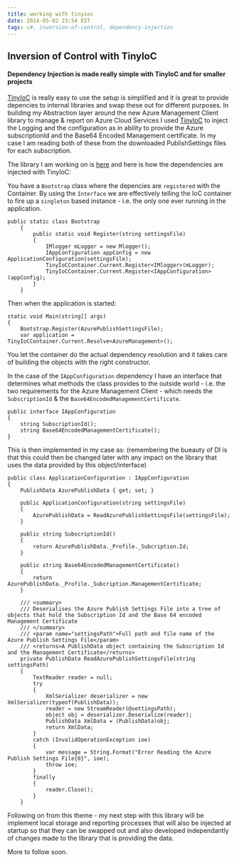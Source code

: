 ```yaml
---
title: working with tinyioc
date: 2014-05-02 23:54 EST
tags: c#, inversion-of-control, dependency-injection
---
```


## Inversion of Control with TinyIoC


#### Dependency Injection is made really simple with TinyIoC and for smaller projects

[TinyIoC](https://github.com/grumpydev/TinyIoC/wiki) is really easy to use the setup is simplified and it is great to provide
depencies to internal libraries and swap these out for different purposes. In building my Abstraction layer around the new
Azure Management Client library to manage & report on Azure Cloud Services I used [TinyIoC](https://github.com/grumpydev/TinyIoC/wiki) to inject the Logging and the configuration as in ability to provide the
Azure subscriptionId and the Base64 Encoded Management certificate. In my case I am reading both of these from the downloaded
PublishSettings files for each subscription.

The library I am working on is [here](https://github.com/netflakes/AzureManagement/blob/master/ManageAzure/Lib/AzureManagement.cs)
and here is how the dependencies are injected with TinyIoC:

You have a `Bootstrap` class where the depencies are `registered` with the Container. By using the `Interface` we are effectively
telling the IoC container to fire up a `singleton` based instance - i.e. the only one ever running in the application.

	public static class Bootstrap 
	    {
	        public static void Register(string settingsFile)
	        {
	            IMlogger mLogger = new Mlogger();
	            IAppConfiguration appConfig = new ApplicationConfiguration(settingsFile);
	            TinyIoCContainer.Current.Register<IMlogger>(mLogger);
	            TinyIoCContainer.Current.Register<IAppConfiguration>(appConfig);
	        }
	    }

Then when the application is started:

    static void Main(string[] args)
    {
        Bootstrap.Register(AzurePublishSettingsFile);
        var application = TinyIoCContainer.Current.Resolve<AzureManagement>();

You let the container do the actual dependency resolution and it takes care of building the objects with the right constructor.

In the case of the `IAppConfiguration` dependency I have an interface that determines what methods the class provides to the outside world - i.e. the two requirements for the Azure Management Client - which needs the `SubscriptionId` & the `Base64EncodedManagementCertificate`.

    public interface IAppConfiguration 
    {
        string SubscriptionId();
        string Base64EncodedManagementCertificate();
    }

This is then implemented in my case as: (remembering the bueauty of DI is that this could then be changed later with any impact on the library that uses the data provided by this object/interface)


    public class ApplicationConfiguration : IAppConfiguration
    {
        PublishData AzurePublishData { get; set; }
		
        public ApplicationConfiguration(string settingsFile)
        {
            AzurePublishData = ReadAzurePublishSettingsFile(settingsFile);
        }
		
        public string SubscriptionId()
        {
            return AzurePublishData._Profile._Subcription.Id;
        }
		
        public string Base64EncodedManagementCertificate()
        {
            return AzurePublishData._Profile._Subcription.ManagementCertificate;
        }
		
        /// <summary>
        /// Deserialises the Azure Publish Settings File into a tree of objects that hold the Subscription Id and the Base 64 encoded Management Certificate
        /// </summary>
        /// <param name="settingsPath">Full path and file name of the Azure Publish Settings File</param>
        /// <returns>A PublishData object containing the Subscription Id and the Management Certificate</returns>
        private PublishData ReadAzurePublishSettingsFile(string settingsPath)
        {
            TextReader reader = null;
            try
            {
                XmlSerializer deserializer = new XmlSerializer(typeof(PublishData));
                reader = new StreamReader(@settingsPath);
                object obj = deserializer.Deserialize(reader);
                PublishData XmlData = (PublishData)obj;
                return XmlData;
            }
            catch (InvalidOperationException ioe)
            {
                var message = String.Format("Error Reading the Azure Publish Settings File{0}", ioe);
                throw ioe;
            }
            finally
            {
                reader.Close();
            }
        }

Following on from this theme - my next step with this library will be implement local storage and reporting processes that will also be injected at startup so that they can be swapped out and also developed independantly of changes made to the library that is providing the data.

More to follow soon.

